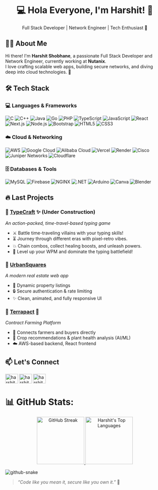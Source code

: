 <h1 align="center">💻 Hola Everyone, I'm Harshit! 👋</h1>

<p align="center">
Full Stack Developer | Network Engineer | Tech Enthusiast 🚀
</p>



## 👨‍💻 About Me

Hi there! I'm **Harshit Shobhane**, a passionate Full Stack Developer and Network Engineer, currently working at **Nutanix**.  
I love crafting scalable web apps, building secure networks, and diving deep into cloud technologies. 🚀


## 🛠️ Tech Stack

### 💻 Languages & Frameworks
![C](https://img.shields.io/badge/C-%2300599C.svg?style=for-the-badge&logo=c&logoColor=white) 
![C++](https://img.shields.io/badge/C++-%2300599C.svg?style=for-the-badge&logo=c%2B%2B&logoColor=white) 
![Java](https://img.shields.io/badge/Java-%23ED8B00.svg?style=for-the-badge&logo=openjdk&logoColor=white)
![Go](https://img.shields.io/badge/Go-%2300ADD8.svg?style=for-the-badge&logo=go&logoColor=white)
![PHP](https://img.shields.io/badge/PHP-%23777BB4.svg?style=for-the-badge&logo=php&logoColor=white)
![TypeScript](https://img.shields.io/badge/TypeScript-%23007ACC.svg?style=for-the-badge&logo=typescript&logoColor=white)
![JavaScript](https://img.shields.io/badge/JavaScript-%23323330.svg?style=for-the-badge&logo=javascript&logoColor=%23F7DF1E)
![React](https://img.shields.io/badge/React-%2320232a.svg?style=for-the-badge&logo=react&logoColor=61DAFB)
![Next.js](https://img.shields.io/badge/Next-black?style=for-the-badge&logo=next.js&logoColor=white)
![Node.js](https://img.shields.io/badge/Node.js-6DA55F?style=for-the-badge&logo=node.js&logoColor=white)
![Bootstrap](https://img.shields.io/badge/Bootstrap-%238511FA.svg?style=for-the-badge&logo=bootstrap&logoColor=white)
![HTML5](https://img.shields.io/badge/HTML5-%23E34F26.svg?style=for-the-badge&logo=html5&logoColor=white)
![CSS3](https://img.shields.io/badge/CSS3-%231572B6.svg?style=for-the-badge&logo=css3&logoColor=white)

### ☁️ Cloud & Networking
![AWS](https://img.shields.io/badge/AWS-%23FF9900.svg?style=for-the-badge&logo=amazon-aws&logoColor=white) 
![Google Cloud](https://img.shields.io/badge/Google%20Cloud-%234285F4.svg?style=for-the-badge&logo=google-cloud&logoColor=white)
![Alibaba Cloud](https://img.shields.io/badge/AlibabaCloud-%23FF6701.svg?style=for-the-badge&logo=alibabacloud&logoColor=white)
![Vercel](https://img.shields.io/badge/Vercel-%23000000.svg?style=for-the-badge&logo=vercel&logoColor=white)
![Render](https://img.shields.io/badge/Render-%2346E3B7.svg?style=for-the-badge&logo=render&logoColor=white)
![Cisco](https://img.shields.io/badge/Cisco-%230073B0.svg?style=for-the-badge&logo=cisco&logoColor=white)
![Juniper Networks](https://img.shields.io/badge/Juniper-%230073B0.svg?style=for-the-badge&logo=juniper-networks&logoColor=white)
![Cloudflare](https://img.shields.io/badge/Cloudflare-F38020?style=for-the-badge&logo=Cloudflare&logoColor=white)

### 🗄️ Databases & Tools
![MySQL](https://img.shields.io/badge/MySQL-4479A1.svg?style=for-the-badge&logo=mysql&logoColor=white)
![Firebase](https://img.shields.io/badge/Firebase-%23FFCA28.svg?style=for-the-badge&logo=firebase&logoColor=white)
![NGINX](https://img.shields.io/badge/Nginx-%23009639.svg?style=for-the-badge&logo=nginx&logoColor=white)
![.NET](https://img.shields.io/badge/.NET-5C2D91?style=for-the-badge&logo=.net&logoColor=white)
![Arduino](https://img.shields.io/badge/Arduino-00979D.svg?style=for-the-badge&logo=arduino&logoColor=white)
![Canva](https://img.shields.io/badge/Canva-%2300C4CC.svg?style=for-the-badge&logo=canva&logoColor=white)
![Blender](https://img.shields.io/badge/Blender-%23F5792A.svg?style=for-the-badge&logo=blender&logoColor=white)



## 🔥 Last Projects

### 🔹 [TypeCraft](https://typecraft-pi.vercel.app) ✨ (Under Construction)
*An action-packed, time-travel-based typing game*  
- ⚔️ Battle time-traveling villains with your typing skills!
- ⏳ Journey through different eras with pixel-retro vibes.
- 💥 Chain combos, collect healing boosts, and unleash powers.
- 🎯 Level up your WPM and dominate the typing battlefield!

### 🔹 [UrbanSquares](https://urban-squares.vercel.app)
*A modern real estate web app*  
- 🏡 Dynamic property listings
- 🔒 Secure authentication & rate limiting
- ✨ Clean, animated, and fully responsive UI

### 🔹 [Terrapact](https://terrapact.vercel.app) 🌾
*Contract Farming Platform*  
- 🤝 Connects farmers and buyers directly
- 🧠 Crop recommendations & plant health analysis (AI/ML)
- ☁️ AWS-based backend, React frontend


## 📫 Let's Connect

<p align="left">
<a href="https://twitter.com/harshitshobhane" target="blank"><img align="center" src="https://raw.githubusercontent.com/rahuldkjain/github-profile-readme-generator/master/src/images/icons/Social/twitter.svg" alt="harshitshobhane" height="30" width="40" /></a>
<a href="https://linkedin.com/in/harshitshobhane" target="blank"><img align="center" src="https://raw.githubusercontent.com/rahuldkjain/github-profile-readme-generator/master/src/images/icons/Social/linked-in-alt.svg" alt="harshitshobhane" height="30" width="40" /></a>
<a href="https://instagram.com/harshitshobhane" target="blank"><img align="center" src="https://raw.githubusercontent.com/rahuldkjain/github-profile-readme-generator/master/src/images/icons/Social/instagram.svg" alt="harshitshobhane" height="30" width="40" /></a>
</p>


# 📊 GitHub Stats:<div align="center">

<p align="center">
  <a href="https://git.io/streak-stats">
    <img src="https://github-readme-streak-stats.herokuapp.com?user=harshitshobhane&theme=whatsapp-dark2" height="150" alt="GitHub Streak" />
  </a>
  <img src="https://github-readme-stats.vercel.app/api/top-langs?username=harshitshobhane&locale=en&hide_title=false&layout=compact&card_width=320&langs_count=5&theme=dracula&hide_border=false" height="150" alt="Harshit's Top Languages" />
</p>



<picture>
  <source media="(prefers-color-scheme: dark)" srcset="https://raw.githubusercontent.com/tobiasmeyhoefer/tobiasmeyhoefer/output/github-snake-dark.svg" />
  <source media="(prefers-color-scheme: light)" srcset="https://raw.githubusercontent.com/tobiasmeyhoefer/tobiasmeyhoefer/output/github-snake.svg" />
  <img alt="github-snake" src="https://raw.githubusercontent.com/tobiasmeyhoefer/tobiasmeyhoefer/output/github-snake.svg" />
</picture>


> *“Code like you mean it, secure like you own it.”* 🚀



